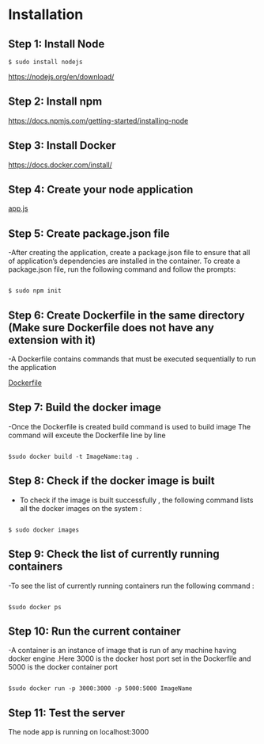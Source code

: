 # Installation


## Step 1: Install Node

```
$ sudo install nodejs
```


https://nodejs.org/en/download/



## Step 2: Install npm

https://docs.npmjs.com/getting-started/installing-node


## Step 3: Install Docker

https://docs.docker.com/install/



## Step 4: Create your node application
[app.js](https://github.com/alishaagupta/HelloWorld/blob/master/app.js)




## Step 5: Create package.json file
-After creating the application, create a package.json file to ensure that all of application’s dependencies are installed in the container.
To create a package.json file, run the following command and follow the prompts: 
```

$ sudo npm init
```




## Step 6: Create Dockerfile in the same directory (Make sure Dockerfile does not have any extension with it)
-A Dockerfile contains commands that must be executed sequentially to run the application

[Dockerfile](https://github.com/alishaagupta/HelloWorld/blob/master/Dockerfile)


## Step 7: Build the docker image
-Once the Dockerfile is created build command is used to build image 
The command will exceute the Dockerfile line by line
```

$sudo docker build -t ImageName:tag .
```


## Step 8: Check if the docker image is built
- To check if the image is built successfully , the following command lists all the docker images on the system :
```

$ sudo docker images
```


## Step 9: Check the list of currently running containers
-To see the list of currently running containers run the following command :
```

$sudo docker ps
```



## Step 10: Run the current container
-A container is an instance of image that is run of any machine having docker engine .Here 3000 is the docker host port set in the Dockerfile and 5000 is the docker container port
```

$sudo docker run -p 3000:3000 -p 5000:5000 ImageName
```


## Step 11: Test the server
The node app is running on localhost:3000






